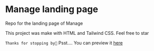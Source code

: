 # Manage landing page
Repo for the landing page of Manage

This project was make with HTML and Tailwind CSS.
Feel free to star

`Thanks for stopping by🙂`
Psst.... You can preview it [here](http://b-uchi.github.io/manage-landing-page)
